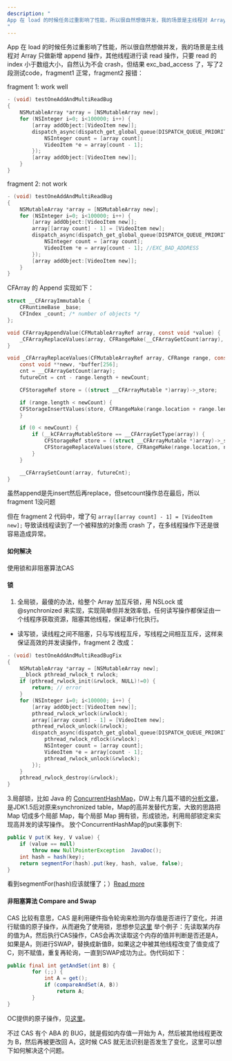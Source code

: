 ```yaml
---
description: "
App 在 load 的时候任务过重影响了性能，所以很自然想做并发，我的场景是主线程对 Array 只做新增 append 操作，其他线程进行读 read 操作，只要 read 的 index 小于数组大小，自然认为不会 crash，但结果 exc_bad_access 了，写了2段测试code，fragment1 正常，fragment2 报错
"
---
```


App 在 load 的时候任务过重影响了性能，所以很自然想做并发，我的场景是主线程对 Array 只做新增 append 操作，其他线程进行读 read 操作，只要 read 的 index 小于数组大小，自然认为不会 crash，但结果 exc_bad_access 了，写了2段测试code，fragment1 正常，fragment2 报错：

fragment 1: work well
```objective-c
- (void) testOneAddAndMultiReadBug
{
    NSMutableArray *array = [NSMutableArray new];
    for (NSInteger i=0; i<100000; i++) {
        [array addObject:[VideoItem new]];
        dispatch_async(dispatch_get_global_queue(DISPATCH_QUEUE_PRIORITY_DEFAULT, 0), ^{
            NSInteger count = [array count];
            VideoItem *e = array[count - 1];
        });
        [array addObject:[VideoItem new]];
    }
}
```

fragment 2: not work

```objective-c
- (void) testOneAddAndMultiReadBug
{
    NSMutableArray *array = [NSMutableArray new];
    for (NSInteger i=0; i<100000; i++) {
        [array addObject:[VideoItem new]];
        array[[array count] - 1] = [VideoItem new];
        dispatch_async(dispatch_get_global_queue(DISPATCH_QUEUE_PRIORITY_DEFAULT, 0), ^{
            NSInteger count = [array count];
            VideoItem *e = array[count - 1]; //EXC_BAD_ADDRESS
        });
        [array addObject:[VideoItem new]];
    }
}
```

CFArray 的 Append 实现如下：

```objective-c
struct __CFArrayImmutable {
    CFRuntimeBase _base;
    CFIndex _count;	/* number of objects */
};

void CFArrayAppendValue(CFMutableArrayRef array, const void *value) {
    _CFArrayReplaceValues(array, CFRangeMake(__CFArrayGetCount(array), 0), &value, 1);
}

void _CFArrayReplaceValues(CFMutableArrayRef array, CFRange range, const void **newValues, CFIndex newCount) {
    const void **newv, *buffer[256];
    cnt = __CFArrayGetCount(array);
    futureCnt = cnt - range.length + newCount;

    CFStorageRef store = ((struct __CFArrayMutable *)array)->_store;

    if (range.length < newCount) {
    CFStorageInsertValues(store, CFRangeMake(range.location + range.length, newCount - range.length));
	}

    if (0 < newCount) {
        if (__kCFArrayMutableStore == __CFArrayGetType(array)) {
            CFStorageRef store = ((struct __CFArrayMutable *)array)->_store;
            CFStorageReplaceValues(store, CFRangeMake(range.location, newCount), newv);
        }
    }

    __CFArraySetCount(array, futureCnt);
}
```

虽然append是先insert然后再replace，但setcount操作总在最后，所以 fragment 1没问题

但在 fragment 2 代码中，增了句 `array[[array count] - 1] = [VideoItem new];` 导致读线程读到了一个被释放的对象而 crash 了，在多线程操作下还是很容易造成异常。

#### 如何解决

使用锁和非阻塞算法CAS

#### 锁

1. 全局锁，最傻的办法，给整个 Array 加互斥锁，用 NSLock 或 @synchronized 来实现，实现简单但并发效率低，任何读写操作都保证由一个线程序获取资源，阻塞其他线程，保证串行化执行。

* 读写锁，读线程之间不阻塞，只与写线程互斥，写线程之间相互互斥，这样来保证高效的并发读操作，fragment 2 改成：

```objective-c
- (void) testOneAddAndMultiReadBugFix
{
    NSMutableArray *array = [NSMutableArray new];
    __block pthread_rwlock_t rwlock;
    if (pthread_rwlock_init(&rwlock, NULL)!=0) {
        return; // error
    }
    for (NSInteger i=0; i<100000; i++) {
        [array addObject:[VideoItem new]];
        pthread_rwlock_wrlock(&rwlock);
        array[[array count] - 1] = [VideoItem new];
        pthread_rwlock_unlock(&rwlock);
        dispatch_async(dispatch_get_global_queue(DISPATCH_QUEUE_PRIORITY_DEFAULT, 0), ^{
            pthread_rwlock_rdlock(&rwlock);
            NSInteger count = [array count];
            VideoItem *e = array[count - 1];
            pthread_rwlock_unlock(&rwlock);
        });
    }
    pthread_rwlock_destroy(&rwlock);
}
```

3.局部锁，比如 Java 的 [ConcurrentHashMap](http://kickjava.com/src/java/util/concurrent/ConcurrentHashMap.java.htm)，DW上有几篇不错的[分析文章](http://www.ibm.com/developerworks/cn/java/j-jtp08223/)，是JDK1.5后对原来synchronized table，Map的高并发替代方案，大致的思路把 Map 切成多个局部 Map，每个局部 Map 拥有锁，形成锁池，利用局部锁定来实现高并发的读写操作。
放个ConcurrentHashMap的put来事例下:

```java
public V put(K key, V value) {
    if (value == null)
        throw new NullPointerException  JavaDoc();
    int hash = hash(key);
    return segmentFor(hash).put(key, hash, value, false);
}
```

看到segmentFor(hash)应该就懂了；）[Read more](http://kickjava.com/src/java/util/concurrent/ConcurrentHashMap.java.htm#ixzz33sZqQLUs)

#### 非阻塞算法 Compare and Swap

CAS 比较有意思，CAS 是利用硬件指令轮询来检测内存值是否进行了变化，并进行赋值的原子操作，从而避免了使用锁，思想参见[这里](http://www.ibm.com/developerworks/cn/java/j-jtp04186/) 举个例子：先读取某内存的值为A，然后执行CAS操作，CAS会再次读取这个内存的值并判断是否还是A，如果是A，则进行SWAP，替换成新值B，如果这之中被其他线程改变了值变成了C，则不赋值，重复再轮询，一直到SWAP成功为止。伪代码如下：

```java
public final int getAndSet(int B) {
        for (;;) {
            int A = get();
            if (compareAndSet(A, B))
                return A;
        }
}
```

OC提供的原子操作，见[这里](https://developer.apple.com/library/mac/documentation/cocoa/conceptual/Multithreading/ThreadSafety/ThreadSafety.html)。

不过 CAS 有个 ABA 的 BUG，就是假如内存值一开始为 A，然后被其他线程更改为 B，然后再被更改回 A，这时候 CAS 就无法识别是否发生了变化，这里可以想下如何解决这个问题。
